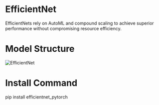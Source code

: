 # EfficientNet

EfficientNets rely on AutoML and compound scaling to achieve superior performance without compromising resource efficiency. 


# Model Structure

![EfficientNet](https://user-images.githubusercontent.com/36861752/89524302-49163780-d81f-11ea-9750-27c58831a989.png)


# Install Command

pip install efficientnet_pytorch
